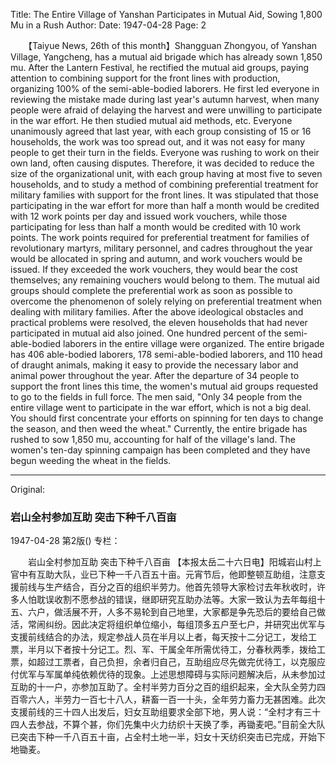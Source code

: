 Title: The Entire Village of Yanshan Participates in Mutual Aid, Sowing 1,800 Mu in a Rush
Author:
Date: 1947-04-28
Page: 2

　　【Taiyue News, 26th of this month】Shangguan Zhongyou, of Yanshan Village, Yangcheng, has a mutual aid brigade which has already sown 1,850 mu. After the Lantern Festival, he rectified the mutual aid groups, paying attention to combining support for the front lines with production, organizing 100% of the semi-able-bodied laborers. He first led everyone in reviewing the mistake made during last year's autumn harvest, when many people were afraid of delaying the harvest and were unwilling to participate in the war effort. He then studied mutual aid methods, etc. Everyone unanimously agreed that last year, with each group consisting of 15 or 16 households, the work was too spread out, and it was not easy for many people to get their turn in the fields. Everyone was rushing to work on their own land, often causing disputes. Therefore, it was decided to reduce the size of the organizational unit, with each group having at most five to seven households, and to study a method of combining preferential treatment for military families with support for the front lines. It was stipulated that those participating in the war effort for more than half a month would be credited with 12 work points per day and issued work vouchers, while those participating for less than half a month would be credited with 10 work points. The work points required for preferential treatment for families of revolutionary martyrs, military personnel, and cadres throughout the year would be allocated in spring and autumn, and work vouchers would be issued. If they exceeded the work vouchers, they would bear the cost themselves; any remaining vouchers would belong to them. The mutual aid groups should complete the preferential work as soon as possible to overcome the phenomenon of solely relying on preferential treatment when dealing with military families. After the above ideological obstacles and practical problems were resolved, the eleven households that had never participated in mutual aid also joined. One hundred percent of the semi-able-bodied laborers in the entire village were organized. The entire brigade has 406 able-bodied laborers, 178 semi-able-bodied laborers, and 110 head of draught animals, making it easy to provide the necessary labor and animal power throughout the year. After the departure of 34 people to support the front lines this time, the women's mutual aid groups requested to go to the fields in full force. The men said, "Only 34 people from the entire village went to participate in the war effort, which is not a big deal. You should first concentrate your efforts on spinning for ten days to change the season, and then weed the wheat." Currently, the entire brigade has rushed to sow 1,850 mu, accounting for half of the village's land. The women's ten-day spinning campaign has been completed and they have begun weeding the wheat in the fields.



<hr /> 

Original: 


### 岩山全村参加互助  突击下种千八百亩

1947-04-28
第2版()
专栏：

　　岩山全村参加互助
    突击下种千八百亩
    【本报太岳二十六日电】阳城岩山村上官中有互助大队，业已下种一千八百五十亩。元宵节后，他即整顿互助组，注意支援前线与生产结合，百分之百的组织半劳力。他首先领导大家检讨去年秋收时，许多人怕耽误收割不愿参战的错误，继即研究互助办法等。大家一致认为去年每组十五、六户，做活展不开，人多不易轮到自己地里，大家都是争先恐后的要给自己做活，常闹纠纷。因此决定将组织单位缩小，每组顶多五户至七户，并研究出优军与支援前线结合的办法，规定参战人员在半月以上者，每天按十二分记工，发给工票，半月以下者按十分记工。烈、军、干属全年所需优待工，分春秋两季，拨给工票，如超过工票者，自己负担，余者归自己，互助组应尽先做完优待工，以克服应付优军与军属单纯依赖优待的现象。上述思想障碍与实际问题解决后，从未参加过互助的十一户，亦参加互助了。全村半劳力百分之百的组织起来，全大队全劳力四百零六人，半劳力一百七十八人，耕畜一百一十头，全年劳力畜力无甚困难。此次支援前线的三十四人出发后，妇女互助组要求全部下地，男人说：“全村才有三十四人去参战，不算个甚，你们先集中火力纺织十天换了季，再锄麦吧。”目前全大队已突击下种一千八百五十亩，占全村土地一半，妇女十天纺织突击已完成，开始下地锄麦。
